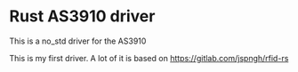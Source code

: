# Rust AS3910 driver
This is a no_std driver for the AS3910

This is my first driver. A lot of it is based on https://gitlab.com/jspngh/rfid-rs

